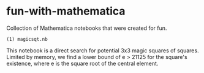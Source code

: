 # fun-with-mathematica

Collection of Mathematica notebooks that were created for fun.

    (1) magicsqt.nb
  
   This notebook is a direct search for potential 3x3 magic squares of squares. Limited by memory, we find a lower bound of e > 21125 for the square's existence, where e is the square root of the central element.
